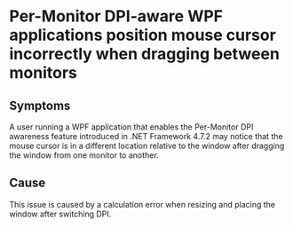 # Per-Monitor DPI-aware WPF applications position mouse cursor incorrectly when dragging between monitors

## Symptoms
A user running a WPF application that enables the Per-Monitor DPI awareness feature introduced in .NET Framework 4.7.2 may notice that the mouse cursor is in a different location relative to the window after dragging the window from one monitor to another.

## Cause
This issue is caused by a calculation error when resizing and placing the window after switching DPI.
